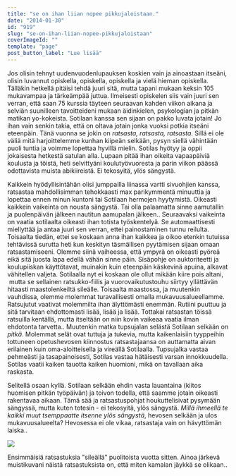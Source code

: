 ```yaml
---
title: "se on ihan liian nopee pikkujaloistaan."
date: "2014-01-30"
id: "919"
slug: "se-on-ihan-liian-nopee-pikkujaloistaan"
coverImageId: ""
template: "page"
post_button_label: "Lue lisää"
---
```


Jos olisin tehnyt uudenvuodenlupauksen koskien vain ja ainoastaan itseäni, olisin luvannut opiskella, opiskella, opiskella ja vielä hieman opiskella. Tälläkin hetkellä pitäisi tehdä juuri sitä, mutta tapani mukaan keksin 105 mukavampaa ja tärkeämpää juttua. Ilmeisesti opiskelen siis vain juuri sen verran, että saan 75 kurssia täyteen seuraavan kahden viikon aikana ja selviän suunilleen tavoitteideni mukaan äidinkielen, psykologian ja pitkän matikan yo-kokeista. Sotilaan kanssa sen sijaan on pakko luvata jotain! Jo ihan vain senkin takia, että on oltava jotain jonka vuoksi potkia itseäni eteenpäin. Tänä vuonna se jokin on _ratsasta, ratsasta, ratsasta_. Sillä ei ole väliä mitä harjoittelemme kunhan kiipeän selkään, pysyn siellä vähintään puoli tuntia ja voimme lopettaa hyvillä mielin. Sotilas hyötyy ja oppii jokaisesta hetkestä satulan alla. Lupaan pitää ihan oikeita vapaapäiviä koulusta ja töistä, heti selvittyäni koulutyövuoresta ja parin viikon päässä odottavista muista abikiireistä. Ei tekosyitä, ylös sängystä.

  

Kaikkein hyödyllisintähän olisi jumppailla liinassa vartti sivuohjien kanssa, ratsastaa mahdollisimman tehokkaasti max parikymmentä minuuttia ja lopettaa ennen minun kuntoni tai Sotilaan hermojen hyytymistä. Oikeasti kaikkein vaikeinta on nousta sängystä. Tai olla palaamatta sinne aamutallin ja puolenpäivän jälkeen nautitun aamupalan jälkeen.. Seuraavaksi vaikeinta on vaatia sotilaalta oikeasti ihan totista työskentelyä. Se automaattisesti miellyttää ja antaa juuri sen verran, ettei painostaminen tunnu reilulta. Toisaalta tiedän, ettei se koskaan anna ihan kaikkea ja oikoo etenkin tutuissa tehtävissä surutta heti kun keskityn täsmällisen pyytämisen sijaan omaan ratsastamiseeni. Olemme siinä vaiheessa, että ympyrä on oikeasti pyöreä eikä sitä juosta lapa edellä vähän sinne päin. Sisäpohje on auktoriteetti ja koulupiiskan käyttötavat, muinakin kuin eteenpäin käskevinä apuina, alkavat vähitellen valjeta. Sotilaalla nyt ei koskaan ole ollut mikään kiire pois altani,  mutta se sellainen ratsukko-fiilis ja vuorovaikutustouhu siirtyy yllättävän hitaasti maastolenkeiltä sileälle. Toisaalta maastossa, ja muutenkin vauhdissa, olemme molemmat turavallisesti omalla mukavuusalueellamme. Ratsujutut vaativat molemmilta ihan älyttömästi enemmän. Rutiini puuttuu ja sitä tarvitaan ehdottomasti lisää, lisää ja lisää. Tottakai ratsastan töissä ratsuilla kentällä, mutta itseltään on niin kovin vaikeaa vaatia ilman ehdotonta tarvetta.. Muutenkin matka tupsujalan selästä Sotilaan selkään on _pitkä_. Molemmat selät ovat tuttuja ja tukevia, mutta kaikenlaisiin tyyppeihin tottuneen opetushevosen kiinnostus ratsastajaansa on auttamatta aivan erilainen kuin oma-aloitteisella ja vireällä Sotilaalla. Tupsujalka vastaa pehmeästi ja tasapainoisesti, Sotilas vastaa hätäisesti varsan innokkuudella. Sotilas vaatii kaiken tauotta kaiken huomioni, mikä on tavallaan aika raskasta.

  

Selitellä osaan kyllä. Sotilaan selkään ehdin vasta lauantaina (kiitos huomisen pitkän työpäivän) ja toivon todella, että saamme jotain oikeasti rakentavaa aikaan. Tämä sää ja ratsastuspohjat houkuttelisivat pysymään sängyssä, mutta kuten totesin - ei tekosyitä, ylös sängystä. _Millä ihmeellä te kaikki muut tsemppaatte itsenne ylös sängystä_, hevosen selkään ja ulos mukavuusalueelta? Hevosessa ei ole vikaa, ratsastaja vain on hävyttömän laiska..  
  

[![](images/IMG_0336.png)](http://1.bp.blogspot.com/-itFS49Orqzo/Uuq0o-tIp6I/AAAAAAAAH5A/_-UOVIhGeW8/s1600/IMG_0336.png)

  

Ensimmäisiä ratsastuksia "sileällä" puolitoista vuotta sitten. Ainoa järkevä muistikuvani näistä ratsastuksista on, että miten kamalan jäykkä se olikaan..

